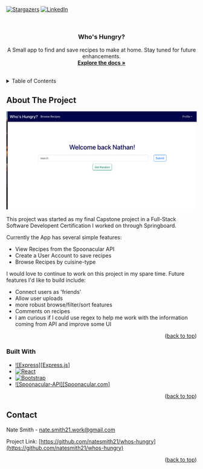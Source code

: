 <!-- Improved compatibility of back to top link: See: https://github.com/othneildrew/Best-README-Template/pull/73 -->
<a id="readme-top"></a>

<!-- PROJECT SHIELDS -->
<!--
*** I'm using markdown "reference style" links for readability.
*** Reference links are enclosed in brackets [ ] instead of parentheses ( ).
*** See the bottom of this document for the declaration of the reference variables
*** for contributors-url, forks-url, etc. This is an optional, concise syntax you may use.
*** https://www.markdownguide.org/basic-syntax/#reference-style-links
-->

[![Stargazers][stars-shield]][stars-url]
[![LinkedIn][linkedin-shield]][linkedin-url]



<!-- PROJECT LOGO -->
<br />
<div align="center">
  <a href="https://github.com/natesmith21/whos-hungry">
    <!-- <img src="images/logo.png" alt="Logo" width="80" height="80"> -->
  </a>

<h3 align="center">Who's Hungry?</h3>

  <p align="center">
    A Small app to find and save recipes to make at home. Stay tuned for future enhancements.
    <br />
    <a href="https://github.com/natesmith21/whos-hungry"><strong>Explore the docs »</strong></a>
    <br />
    <br />
</div>



<!-- TABLE OF CONTENTS -->
<details>
  <summary>Table of Contents</summary>
  <ol>
    <li>
      <a href="#about-the-project">About The Project</a>
      <ul>
        <li><a href="#built-with">Built With</a></li>
      </ul>
    </li>
    <li><a href="#contact">Contact</a></li>
  </ol>
</details>



<!-- ABOUT THE PROJECT -->
## About The Project

[![Product Name Screen Shot][product-screenshot]](https://example.com)

This project was started as my final Capstone project in a Full-Stack Software Developent Certification I worked on through Springboard. 

Currently the App has several simple features: 

* View Recipes from the Spoonacular API
* Create a User Account to save recipes 
* Browse Recipes by cuisine-type 

I would love to continue to work on this project in my spare time. Future features I'd like to build include: 

* Connect users as 'friends' 
* Allow user uploads 
* more robust browse/filter/sort features
* Comments on recipes
* I am curious if I could use regex to help me work with the information coming from API and improve some UI


<!-- Here's a blank template to get started. To avoid retyping too much info, do a search and replace with your text editor for the following: `github_username`, `repo_name`, `twitter_handle`, `linkedin_username`, `email_client`, `email`, `project_title`, `project_description`, `project_license` -->

<p align="right">(<a href="#readme-top">back to top</a>)</p>



### Built With

* [![Express][Express.js]][Express-url]
* [![React][React.js]][React-url]
* [![Bootstrap][Bootstrap.com]][Bootstrap-url]
* [![Spoonacular-API][Spoonacular.com]][Spoonacular-url]

<p align="right">(<a href="#readme-top">back to top</a>)</p>



<!-- CONTACT -->
## Contact

Nate Smith - nate.smith21.work@gmail.com

Project Link: [https://github.com/natesmith21/whos-hungry](https://github.com/natesmith21/whos-hungry)

<p align="right">(<a href="#readme-top">back to top</a>)</p>



<!-- MARKDOWN LINKS & IMAGES -->
<!-- https://www.markdownguide.org/basic-syntax/#reference-style-links -->
[forks-shield]: https://img.shields.io/github/forks/natesmith21[/whos-hungry.svg?style=for-the-badge
[forks-url]: https://github.com/natesmith21/whos-hungry/network/members
[stars-shield]: https://img.shields.io/github/stars/natesmith21[/whos-hungry.svg?style=for-the-badge
[stars-url]: https://github.com/natesmith21/whos-hungry/stargazers
[linkedin-shield]: https://img.shields.io/badge/-LinkedIn-black.svg?style=for-the-badge&logo=linkedin&colorB=555
[linkedin-url]: https://linkedin.com/in/nathan-smith-08a805a4
[product-screenshot]: images/whos-hungry-home.png
[React.js]: https://img.shields.io/badge/React-20232A?style=for-the-badge&logo=react&logoColor=61DAFB
[React-url]: https://reactjs.org/
[Bootstrap.com]: https://img.shields.io/badge/Bootstrap-563D7C?style=for-the-badge&logo=bootstrap&logoColor=white
[Bootstrap-url]: https://getbootstrap.com
[Express-url]: https://expressjs.com
[Spoonacular-url]: https://spoonacular.com/